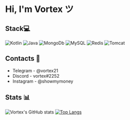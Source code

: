 # Hi, I'm Vortex ツ

## Stack💻
![Kotlin](https://img.shields.io/badge/-Kotlin-0095D5?style=flat-square&logo=kotlin&logoColor=white)
![Java](https://img.shields.io/badge/-Java-007396?style=flat-square&logo=java&logoColor=white)
![MongoDb](https://img.shields.io/badge/-MongoDb-47A248?style=flat-square&logo=mongodb&logoColor=white)
![MySQL](https://img.shields.io/badge/-MySQL-4479A1?style=flat-square&logo=mysql&logoColor=white)
![Redis](https://img.shields.io/badge/-Redis-DC382D?style=flat-square&logo=redis&logoColor=white)
![Tomcat](https://img.shields.io/badge/-Tomcat-F8DC75?style=flat-square&logo=apachetomcat&logoColor=white)

## Contacts 💭
* Telegram - @vortex21
* Discord - vortex#2252 
* Instagram - @showmymoney

## Stats 📊
![Vortex's GitHub stats](https://github-readme-stats.vercel.app/api/?username=xVorttex&show_icons=true&title_color=fff&icon_color=79ff97&text_color=9f9f9f&bg_color=151515)
[![Top Langs](https://github-readme-stats.vercel.app/api/top-langs/?username=xVorttex&title_color=fff&icon_color=79ff97&text_color=9f9f9f&bg_color=151515)](https://github.com/anuraghazra/github-readme-stats)
